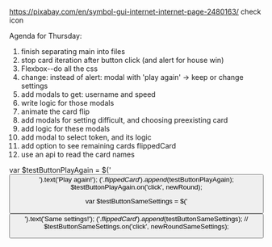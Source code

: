 https://pixabay.com/en/symbol-gui-internet-internet-page-2480163/
check icon

Agenda for Thursday:
1. finish separating main into files
2. stop card iteration after button click (and alert for house win)
3. Flexbox--do all the css
4. change: instead of alert: modal with 'play again' -> keep or change settings
4. add modals to get: username and speed
5. write logic for those modals
6. animate the card flip
7. add modals for setting difficult, and choosing preexisting card
8. add logic for these modals
9. add modal to select token, and its logic
10. add option to see remaining cards flippedCard
11. use an api to read the card names

var $testButtonPlayAgain = $('<button>').text('Play again!');
$('.flippedCard').append($testButtonPlayAgain);
$testButtonPlayAgain.on('click', newRound);

var $testButtonSameSettings = $('<button>').text('Same settings!');
$('.flippedCard').append($testButtonSameSettings);
// $testButtonSameSettings.on('click', newRoundSameSettings);
